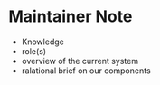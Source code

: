 # Maintainer Note

- Knowledge
- role(s)
- overview of the current system
- ralational brief on our components
